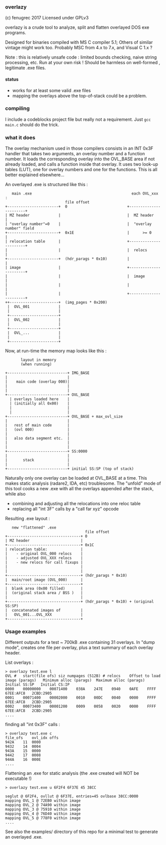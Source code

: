 ### overlazy
(c) fenugrec 2017
Licensed under GPLv3

overlazy is a crude tool to analyze, split and flatten overlayed DOS exe programs.
 
Designed for binaries compiled with MS C compiler 5.1;
Others of similar vintage might work too. Probably MSC from 4.x to 7.x, and Visual C 1.x ?

Note : this is relatively unsafe code : limited bounds checking, naive string processing, etc. Run at your own risk !
Should be harmless on well-formed , legitimate .exe files.

#### status
- works for at least some valid .exe files
- mapping the overlays above the top-of-stack could be a problem.

### compiling
I include a codeblocks project file but really not a requirement. Just
```gcc main.c```
should do the trick.

### what it does
The overlay mechanism used in those compilers consists in an INT 0x3F handler that takes two arguments, an overlay number and a function number.
It loads the corresponding overlay into the OVL_BASE area if not already loaded, and calls a function inside that overlay.
It uses two look-up tables (LUT), one for overlay numbers and one for the functions. This is all better explained elsewhere...

An overlayed .exe is structured like this :

```
   main .exe                                             each OVL_xxx :
                           file offset
+-----------------------+  0                           +-----------------------+
| MZ header             |                              |  MZ header            |
| "overlay number"=0    |                              |  "overlay number" field
+-----------------------+  0x1E                        |      >= 0             |
| relocation table      |                              +-----------------------+
|                       |                              |  relocs               |
+-----------------------+  (hdr_parags * 0x10)         |                       |
| image                 |                              +-----------------------+
|                       |                              |  image                |
|                       |                              |                       |
|                       |                              +-----------------------+
++----------------------+  (img_pages * 0x200)
 |  OVL_001             |
 |                      |
 +----------------------+
 |  OVL_002             |
 |                      |
 +----------------------+
 |  OVL_...             |
 |                      |
 +----------------------+

```

Now, at run-time the memory map looks like this :

```
       layout in memory
       (when running)

+---------------------------+ IMG_BASE
|                           |
|    main code (overlay 000)|
|                           |
|                           |
+---------------------------+ OVL_BASE
  | overlays loaded here    |
  | (initially all 0x00)    |
  |                         |
  |                         |
+---------------------------+ OVL_BASE + max_ovl_size
|                           |
|   rest of main code       |
|   (ovl 000)               |
|                           |
|   also data segment etc.  |
|                           |
|                           |
+---------------------------+ SS:0000
|                           |
|       stack               |
|                           |
+---------------------------+ initial SS:SP (top of stack)

```

Naturally only one overlay can be loaded at OVL_BASE at a time. This makes static analysis (radare2, IDA, etc) troublesome.
The "unfold" mode of this tool cooks a new .exe with all the overlays appended after the stack, while also
 - combining and adjusting all the relocations into one reloc table
 - replacing all "int 3F" calls by a "call far xyz" opcode

Resulting .exe layout :

```
   new "flattened" .exe
                                    file offset
+---------------------------------+ 0
| MZ header                       |
+---------------------------------+ 0x1C
| relocation table:               |
|    - original OVL_000 relocs    |
|    - adjusted OVL_XXX relocs    |
|    - new relocs for call fixups |
|                                 |
|                                 |
+---------------------------------+ (hdr_parags * 0x10)
|  main/root image (OVL_000)      |
+---------------------------------+
|  blank area (0x00 filled)       |
|  (original stack area / BSS )   |
|                                 |
+---------------------------------+ (hdr_parags * 0x10) + (original SS:SP)
|  concatenated images of         |
|   OVL_001...OVL_XXX             |
+---------------------------------+

```


### Usage examples
Different outputs for a test ~ 700kB .exe containing 31 overlays.
In "dump mode", creates one file per overlay, plus a text summary of each overlay header.

List overlays :
```
> overlazy test.exe l
OVL #	start(file ofs)	siz	numpages (512B)	# relocs	Offset to load image (parags)	Minimum alloc (parags)	Maximum alloc (parags)	Initial SS:SP	Initial CS:IP	
0000	00000000	00071400	038A	247E	0940	0AFE	FFFF	67EE:AFC8	2CBD:2905
0001	00071400	00002000	0010	00DC	0040	0000	FFFF	67EE:AFC8	2CBD:2905
0002	00073400	00001200	0009	0058	0020	0000	FFFF	67EE:AFC8	2CBD:2905
....
```

finding all "int 0x3F" calls :
```
> overlazy test.exe c
file_ofs	ovl_idx	offs
942A	11	0000
9432	14	0004
943A	15	0000
9442	17	0008
944A	16	000E
....
```

Flattening an .exe for static analysis (the .exe created will NOT be executable !)
```
> overlazy test.exe u 6F2F4 6F37E 45 38CC

seglut @ 6F2F4, ovllut @ 6F37E, entries=45 ovlbase 38CC:0000
mapping OVL_1 @ 72EB0 within image
mapping OVL_2 @ 74A90 within image
mapping OVL_3 @ 75910 within image
mapping OVL_4 @ 76D40 within image
mapping OVL_5 @ 778F0 within image
....
```

See also the examples/ directory of this repo for a minimal test to generate an overlayed .exe.